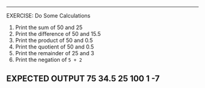  ---------------------------------------------------------
 EXERCISE: Do Some Calculations

  1. Print the sum of 50 and 25
  2. Print the difference of 50 and 15.5
  3. Print the product of 50 and 0.5
  4. Print the quotient of 50 and 0.5
  5. Print the remainder of 25 and 3
  6. Print the negation of `5 + 2`

 EXPECTED OUTPUT
  75
  34.5
  25
  100
  1
  -7
 ---------------------------------------------------------